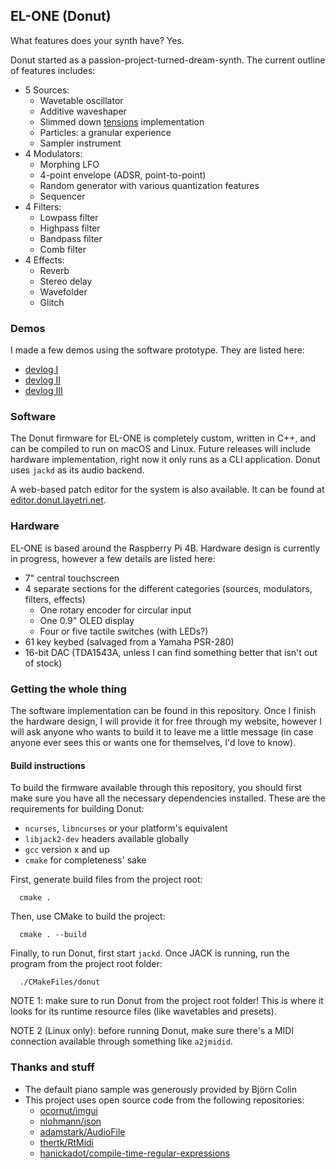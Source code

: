 ## EL-ONE (Donut)
What features does your synth have? Yes.

Donut started as a passion-project-turned-dream-synth. The current outline of features includes:
- 5 Sources:
  - Wavetable oscillator
  - Additive waveshaper
  - Slimmed down [tensions](https://github.com/layetri/karplusstrong) implementation
  - Particles: a granular experience
  - Sampler instrument
- 4 Modulators:
  - Morphing LFO
  - 4-point envelope (ADSR, point-to-point)
  - Random generator with various quantization features
  - Sequencer
- 4 Filters:
  - Lowpass filter
  - Highpass filter
  - Bandpass filter
  - Comb filter
- 4 Effects:
  - Reverb
  - Stereo delay
  - Wavefolder
  - Glitch

### Demos
I made a few demos using the software prototype. They are listed here:
- [devlog I](https://www.youtube.com/watch?v=OLlrPg6xvhI)
- [devlog II](https://www.youtube.com/watch?v=XgsYKxt4CRc)
- [devlog III](https://www.youtube.com/watch?v=7CKzSvlqjKY)

### Software
The Donut firmware for EL-ONE is completely custom, written in C++, and can be compiled to run on macOS and Linux. Future releases will include hardware implementation, right now it only runs as a CLI application. Donut uses `jackd` as its audio backend.

A web-based patch editor for the system is also available. It can be found at [editor.donut.layetri.net](https://editor.donut.layetri.net).

### Hardware
EL-ONE is based around the Raspberry Pi 4B. Hardware design is currently in progress, however a few details are listed here:
- 7" central touchscreen
- 4 separate sections for the different categories (sources, modulators, filters, effects)
  - One rotary encoder for circular input
  - One 0.9" OLED display
  - Four or five tactile switches (with LEDs?)
- 61 key keybed (salvaged from a Yamaha PSR-280)
- 16-bit DAC (TDA1543A, unless I can find something better that isn't out of stock)

### Getting the whole thing
The software implementation can be found in this repository. Once I finish the hardware design, I will provide it for free through my website, however I will ask anyone who wants to build it to leave me a little message (in case anyone ever sees this or wants one for themselves, I'd love to know). 
#### Build instructions
To build the firmware available through this repository, you should first make sure you have all the necessary dependencies installed. These are the requirements for building Donut:
- `ncurses`, `libncurses` or your platform's equivalent
- `libjack2-dev` headers available globally
- `gcc` version x and up
- `cmake` for completeness' sake

First, generate build files from the project root:
```shell
  cmake .
```
Then, use CMake to build the project:
```shell
  cmake . --build
```

Finally, to run Donut, first start `jackd`. Once JACK is running, run the program from the project root folder:
```shell
  ./CMakeFiles/donut
```
NOTE 1: make sure to run Donut from the project root folder! This is where it looks for its runtime resource files (like wavetables and presets).

NOTE 2 (Linux only): before running Donut, make sure there's a MIDI connection available through something like `a2jmidid`.

### Thanks and stuff
- The default piano sample was generously provided by Björn Colin
- This project uses open source code from the following repositories:
  - [ocornut/imgui](https://github.com/ocornut/imgui)
  - [nlohmann/json](https://github.com/nlohmann/json)
  - [adamstark/AudioFile](https://github.com/adamstark/AudioFile)
  - [thertk/RtMidi](https://github.com/thertk/rtmidi)
  - [hanickadot/compile-time-regular-expressions](https://github.com/hanickadot/compile-time-regular-expressions)